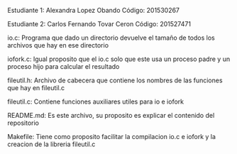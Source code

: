 Estudiante 1: Alexandra Lopez Obando
Código: 201530267

Estudiante 2: Carlos Fernando Tovar Ceron
Código: 201527471

io.c:
Programa que dado un directorio devuelve el tamaño de todos los archivos que hay en ese directorio

iofork.c:
Igual proposito que el io.c solo que este usa un proceso padre y un proceso hijo para calcular el resultado

fileutil.h:
Archivo de cabecera que contiene los nombres de las funciones que hay en fileutil.c

fileutil.c:
Contiene funciones auxiliares utiles para io e iofork

README.md:
Es este archivo, su proposito es explicar el contenido del repositorio

Makefile:
Tiene como proposito facilitar la compilacion io.c e iofork y la creacion de la libreria fileutil.c


